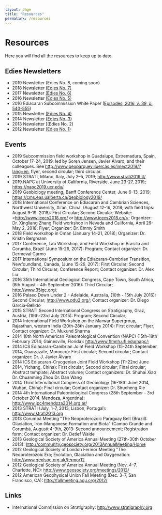 ```yaml
---
layout: page
title: "Resources"
permalink: /resources
---
```


# Resources

Here you will find all the resources to keep up to date.

## Edies Newsletters

* 2019 Newsletter (Edies No. 8, coming soon)
* 2018 Newsletter [(Edies No. 7)](/subcommission-ediacaran/files/Newsletter_07_2019.pdf)
* 2017 Newsletter [(Edies No. 6)](/subcommission-ediacaran/files/Newsletter_06_2018.pdf)
* 2016 Newsletter [(Edies No. 5)](/subcommission-ediacaran/files/Newsletter_05_2017.pdf)
* 2016 Ediacaran Subcommission White Paper ([Episodes, 2016, v. 39, p. 540-555](https://doi.org/10.18814/epiiugs/2016/v39i4/103886))
* 2015 Newsletter [(Edies No. 4)](/subcommission-ediacaran/files/Newsletter_04_2016.pdf)
* 2014 Newsletter [(Edies No. 3)](/subcommission-ediacaran/files/Newsletter_03_2015.pdf)
* 2013 Newsletter [(Edies No. 2)
* 2012 Newsletter [(Edies No. 1)](/subcommission-ediacaran/files/Newsletter_01_2013.pdf)

## Events

* 2019 Subcommission field workshop in Guadalupe, Extremadura, Spain, October 17-24, 2019, led by Soren Jensen, Javier Alvaro, and their colleagues. See <http://www.geoparquevilluercas.es/imect2019/?lang=en>, flyer, second circular; third circular.
* 2019 STRATI, Milano, Italy, July 2–5, 2019; <http://www.strati2019.it/>
* 2019 NAPC at University of California, Riverside, June 23-27, 2019; <https://napc2019.ucr.edu/>
* 2019 Geobiology meeting, Banff Conference Center, June 9-13, 2019; <https://cms.eas.ualberta.ca/geobiology2019/>
* 2018 International Conference on Ediacaran and Cambrian Sciences, Northwest University, Xi'an, China, (August 12-16, 2018; with field trips: August 9-19, 2018): First Circular; Second Circular; Website: <http://www.icecs2018.org/ or http://www.icecs2018.cn/>; Organizer: Dr. Xingliang Zhang
Field workshop in Nevada and California, April 26-May 2, 2018; Flyer; Organizer: Dr. Emmy Smith
* 2018 Field workshop in Oman (January 14-21, 2018); Organizer: Dr. Kristin Bergmann
* 2017 Conference, Lab Workshop, and Field Workshop in Brasilia and Corumba, Brazil (June 15-29, 2017): Program; Contact organizer: Dr. Dermeval Carmo
* 2017 International Symposium on the Ediacaran-Cambrian Transition, Newfoundland, Canada, (June 15-29, 2017): First Circular; Second Circular; Third Circular; Conference Report; Contact organizer: Dr. Alex Liu
* 2016 35th International Geological Congress, Cape Town, South Africa, (8th August - 4th September 2016): Third Circular; <http://www.35igc.org/>;
* 2016 Palaeo Down Under 2 - Adelaide, Australia, (10th - 15th July 2016): Second Circular; <http://www.pdu2.org/>; Contact organizer: Dr. Diego Garcia-Bellido
* 2015 STRATI Second International Congress on Stratigraphy, Graz, Austria, (19th-23rd July 2015): Program; Second Circular;
* 2014 International Field Workshop on the Marwar Supergroup, Rajasthan, western India (20th-28th January 2014): First circular; Flyer; Contact organizer: Dr. Mukund Sharma
* 2014 10th North American Paleontological Convention (NAPC) (15th-18th February 2014; Gainesville, Florida): <http://www.flmnh.ufl.edu/napc/>;
* 2014 ICS Ediacaran-Cambrian Joint Field Workshop (15-24th September 2014, Ouarzazate, Morocco): First circular; Second circular; Contact organizer: Dr. J. Javier Álvaro
* 2014 ICS Ediacaran-Cryogenian Joint Field Workshop (11-22nd June 2014, Yichang, China): First circular; Second circular; Final circular; Abstract template; Abstract volume; Contact organizers: Dr. Shuhai Xiao Dr. Chuanming Zhou Dr. Dan Wang
* 2014 Third International Congress of Geobiology (16-18th June 2014, Wuhan, China): Final circular; Contact organizer: Dr. Shucheng Xie
* 2014 4th International Paleontological Congress (28th September - 3rd October 2014, Mendoza, Argentina): <http://www.ipc4mendoza2014.org.ar/>
* 2013 STRATI (July. 1–7, 2013, Lisbon, Portugal): <http://www.strati2013.org>
* 2013 Corumbá Meeting "The Neoproterozoic Paraguay Belt (Brazil): Glaciation, Iron-Manganese Formation and Biota" (Campo Grande and Corumbá, Augustt 4-9th, 2013: Second announcement; Registration form; Contact organizer: Dr. Detlef Walde
* 2013 Geological Society of America Annual Meeting (27th-30th October 2013): <http://community.geosociety.org/2013AnnualMeeting/Home>
* 2012 Geological Society of London Fermor Meeting "The Neoproterozoic Era; Evolution, Glaciation and Oxygenation: <http://www.geolsoc.org.uk/fermor12>
* 2012 Geological Society of America Annual Meeting (Nov. 4–7, Charlotte, NC): <http://www.geosociety.org/meetings/2012/>
* 2012 American Geophysical Union Fall Meeting (Dec. 3–7, San Francisco, CA): <http://fallmeeting.agu.org/2012/>

## Links

* International Commission on Stratigraphy: <http://www.stratigraphy.org>